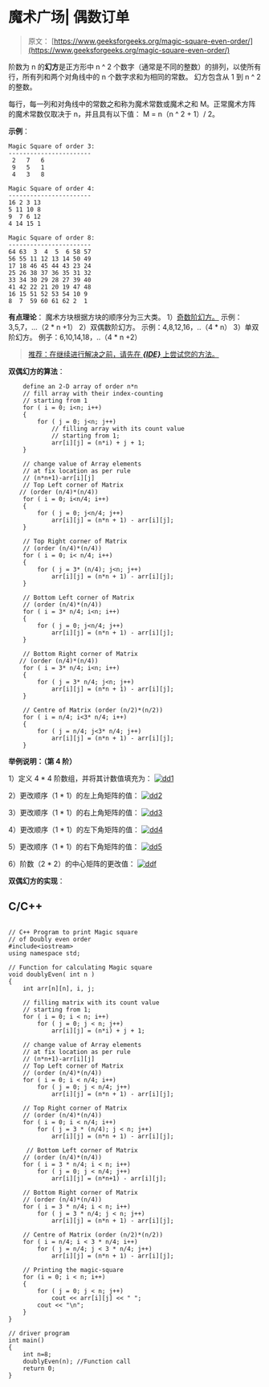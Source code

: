 # 魔术广场| 偶数订单

> 原文： [https://www.geeksforgeeks.org/magic-square-even-order/](https://www.geeksforgeeks.org/magic-square-even-order/)

阶数为 n 的**幻方**是正方形中 n ^ 2 个数字（通常是不同的整数）的排列，以使所有行，所有列和两个对角线中的 n 个数字求和为相同的常数。 幻方包含从 1 到 n ^ 2 的整数。

每行，每一列和对角线中的常数之和称为魔术常数或魔术之和 M。正常魔术方阵的魔术常数仅取决于 n，并且具有以下值：
M = n（n ^ 2 + 1）/ 2。

**示例**：

```
Magic Square of order 3:
-----------------------
 2   7   6
 9   5   1
 4   3   8

Magic Square of order 4:
-----------------------
16 2 3 13 
5 11 10 8 
9  7 6 12 
4 14 15 1 

Magic Square of order 8:
-----------------------
64 63  3  4  5  6 58 57 
56 55 11 12 13 14 50 49 
17 18 46 45 44 43 23 24 
25 26 38 37 36 35 31 32 
33 34 30 29 28 27 39 40 
41 42 22 21 20 19 47 48 
16 15 51 52 53 54 10 9 
8  7  59 60 61 62 2  1 

```

**有点理论**：
魔术方块根据方块的顺序分为三大类。
1）[奇数阶幻方。](https://www.geeksforgeeks.org/magic-square/) 示例：3,5,7，…（2 * n +1）
2）双偶数阶幻方。 示例：4,8,12,16，..（4 * n）
3）单双阶幻方。 例子：6,10,14,18，..（4 * n +2）

> [推荐：在继续进行解决之前，请先在 ***{IDE}*** 上尝试您的方法。](https://ide.geeksforgeeks.org/)

**双偶幻方的算法**：

```
    define an 2-D array of order n*n
    // fill array with their index-counting 
    // starting from 1
    for ( i = 0; i<n; i++)
    {
        for ( j = 0; j<n; j++)
            // filling array with its count value 
            // starting from 1;
            arr[i][j] = (n*i) + j + 1;        
    }

    // change value of Array elements 
    // at fix location as per rule 
    // (n*n+1)-arr[i][j]
    // Top Left corner of Matrix 
   // (order (n/4)*(n/4))
    for ( i = 0; i<n/4; i++)
    {
        for ( j = 0; j<n/4; j++)
            arr[i][j] = (n*n + 1) - arr[i][j];
    }

    // Top Right corner of Matrix 
    // (order (n/4)*(n/4))
    for ( i = 0; i< n/4; i++)
    {
        for ( j = 3* (n/4); j<n; j++)
            arr[i][j] = (n*n + 1) - arr[i][j];
    }

    // Bottom Left corner of Matrix 
    // (order (n/4)*(n/4))
    for ( i = 3* n/4; i<n; i++)
    {
        for ( j = 0; j<n/4; j++)
            arr[i][j] = (n*n + 1) - arr[i][j];
    }

    // Bottom Right corner of Matrix 
   // (order (n/4)*(n/4))
    for ( i = 3* n/4; i<n; i++)
    {
        for ( j = 3* n/4; j<n; j++)
            arr[i][j] = (n*n + 1) - arr[i][j];
    }

    // Centre of Matrix (order (n/2)*(n/2))
    for ( i = n/4; i<3* n/4; i++)
    {
        for ( j = n/4; j<3* n/4; j++)
            arr[i][j] = (n*n + 1) - arr[i][j];
    } 

```

**举例说明：（第 4 阶）**

1）定义 4 * 4 阶数组，并将其计数值填充为：
[![dd1](img/4f883b0db718b3a4fc06ef448cd0a5d7.png)](https://media.geeksforgeeks.org/wp-content/uploads/array-5.jpg)

2）更改顺序（1 * 1）的左上角矩阵的值：
[![dd2](img/d815310a8aa1dd58fa288aa42a80d247.png)](https://media.geeksforgeeks.org/wp-content/uploads/array1.jpg)

3）更改顺序（1 * 1）的右上角矩阵的值：
[![dd3](img/29e867a6d8b58565a41f6a9c987d395b.png)](https://media.geeksforgeeks.org/wp-content/uploads/array2-1.jpg)

4）更改顺序（1 * 1）的左下角矩阵的值：
[![dd4](img/91461b06c193d69521ea7a58345016aa.png)](https://media.geeksforgeeks.org/wp-content/uploads/array3.jpg)

5）更改顺序（1 * 1）的右下角矩阵的值：
[![dd5](img/01551ec7bb8be8cf1e5fab0949a9c167.png)](https://media.geeksforgeeks.org/wp-content/uploads/array4.jpg)

6）阶数（2 * 2）的中心矩阵的更改值：
[![ddf](img/f61b407dc4496e86706b94472a6345bc.png)](https://media.geeksforgeeks.org/wp-content/uploads/array5.jpg)

**双偶幻方的实现**：

## C/C++ 

```

// C++ Program to print Magic square 
// of Doubly even order 
#include<iostream> 
using namespace std; 

// Function for calculating Magic square  
void doublyEven( int n ) 
{  
    int arr[n][n], i, j; 

    // filling matrix with its count value  
    // starting from 1; 
    for ( i = 0; i < n; i++) 
        for ( j = 0; j < n; j++) 
            arr[i][j] = (n*i) + j + 1; 

    // change value of Array elements 
    // at fix location as per rule  
    // (n*n+1)-arr[i][j] 
    // Top Left corner of Matrix  
    // (order (n/4)*(n/4)) 
    for ( i = 0; i < n/4; i++) 
        for ( j = 0; j < n/4; j++) 
            arr[i][j] = (n*n + 1) - arr[i][j]; 

    // Top Right corner of Matrix  
    // (order (n/4)*(n/4)) 
    for ( i = 0; i < n/4; i++) 
        for ( j = 3 * (n/4); j < n; j++) 
            arr[i][j] = (n*n + 1) - arr[i][j]; 

     // Bottom Left corner of Matrix 
    // (order (n/4)*(n/4)) 
    for ( i = 3 * n/4; i < n; i++) 
        for ( j = 0; j < n/4; j++) 
            arr[i][j] = (n*n+1) - arr[i][j]; 

    // Bottom Right corner of Matrix  
    // (order (n/4)*(n/4)) 
    for ( i = 3 * n/4; i < n; i++) 
        for ( j = 3 * n/4; j < n; j++) 
            arr[i][j] = (n*n + 1) - arr[i][j]; 

    // Centre of Matrix (order (n/2)*(n/2)) 
    for ( i = n/4; i < 3 * n/4; i++) 
        for ( j = n/4; j < 3 * n/4; j++) 
            arr[i][j] = (n*n + 1) - arr[i][j]; 

    // Printing the magic-square 
    for (i = 0; i < n; i++) 
    { 
        for ( j = 0; j < n; j++) 
            cout << arr[i][j] << " "; 
        cout << "\n"; 
    } 
} 

// driver program 
int main() 
{ 
    int n=8; 
    doublyEven(n); //Function call 
    return 0; 
}  

```
